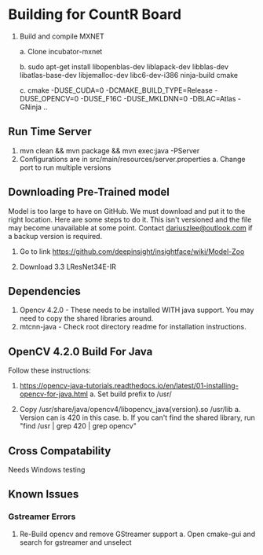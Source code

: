 # Building for CountR Board

1. Build and compile MXNET

    a. Clone incubator-mxnet

    b. sudo apt-get install libopenblas-dev liblapack-dev libblas-dev libatlas-base-dev libjemalloc-dev libc6-dev-i386 ninja-build cmake

    c. cmake -DUSE_CUDA=0 -DCMAKE_BUILD_TYPE=Release -DUSE_OPENCV=0 -DUSE_F16C -DUSE_MKLDNN=0 -DBLAC=Atlas -GNinja ..

## Run Time Server

1. mvn clean && mvn package && mvn exec:java -PServer
2. Configurations are in src/main/resources/server.properties
    a. Change port to run multiple versions

## Downloading Pre-Trained model

Model is too large to have on GitHub. We must download and put it to the right location.
Here are some steps to do it. This isn't versioned and the file may become unavailable at some point. Contact dariuszlee@outlook.com if a backup version is required.

1. Go to link
https://github.com/deepinsight/insightface/wiki/Model-Zoo

2. Download 3.3 LResNet34E-IR

## Dependencies

1. Opencv 4.2.0 - These needs to be installed WITH java support. You may need to copy the shared libraries around.
2. mtcnn-java - Check root directory readme for installation instructions.

## OpenCV 4.2.0 Build For Java  

Follow these instructions: 

1. https://opencv-java-tutorials.readthedocs.io/en/latest/01-installing-opencv-for-java.html
    a. Set build prefix to /usr/

2. Copy /usr/share/java/opencv4/libopencv_java{version}.so /usr/lib
    a. Version can is 420 in this case.
    b. If you can't find the shared library, run "find /usr | grep 420 | grep opencv"

## Cross Compatability

Needs Windows testing

## Known Issues

### Gstreamer Errors
1. Re-Build opencv and remove GStreamer support
    a. Open cmake-gui and search for gstreamer and unselect
